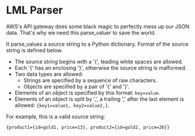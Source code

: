 # LML Parser

AWS's API gateway does some black magic to perfectly mess up our JSON data.
That's why we need this parse_valuer to save the world.

It parse_values a source string to a Python dictionary. Format of the source
string is defined below.

* The source string begins with a '{', leading white spaces are allowed.
* Each '{' has an enclosing '}', otherwise the source string is malformed.
* Two data types are allowed:
    * Strings are specified by a sequence of raw characters.
    * Objects are specified by a pair of '{' and '}'.
* Elements of an object is specified by this format: `key=value`.
* Elements of an object is split by ',', a trailing ',' after the last element is allowed: `{key1=value1, key2=value2,}`.

For example, this is a valid source string:

```
{product1={id=gold1, price=13}, product2={id=gold2, price=26}}
```